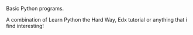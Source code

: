 Basic Python programs.

A combination of Learn Python the Hard Way, Edx tutorial or anything that i find interesting!
